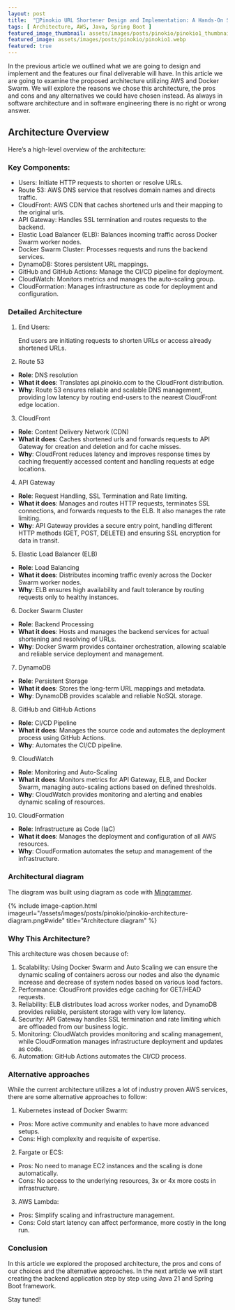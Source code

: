 ```yaml
---
layout: post
title:  "🤥Pinokio URL Shortener Design and Implementation: A Hands-On Solution Architecture (Part 2)"
tags: [ Architecture, AWS, Java, Spring Boot ]
featured_image_thumbnail: assets/images/posts/pinokio/pinokio1_thumbnail.webp
featured_image: assets/images/posts/pinokio/pinokio1.webp
featured: true
---
```


In the previous article we outlined what we are going to design and implement and the features our final deliverable will have. 
In this article we are going to examine the proposed architecture utilizing AWS and Docker Swarm. 
We will explore the reasons we chose this architecture, the pros and cons and any alternatives we could have chosen instead. 
As always in software architecture and in software engineering there is no right or wrong answer.

<!--more-->

## Architecture Overview

Here’s a high-level overview of the architecture:

### Key Components:

* Users: Initiate HTTP requests to shorten or resolve URLs.
* Route 53: AWS DNS service that resolves domain names and directs traffic.
* CloudFront: AWS CDN that caches shortened urls and their mapping to the original urls.
* API Gateway: Handles SSL termination and routes requests to the backend.
* Elastic Load Balancer (ELB): Balances incoming traffic across Docker Swarm worker nodes.
* Docker Swarm Cluster: Processes requests and runs the backend services.
* DynamoDB: Stores persistent URL mappings.
* GitHub and GitHub Actions: Manage the CI/CD pipeline for deployment.
* CloudWatch: Monitors metrics and manages the auto-scaling group.
* CloudFormation: Manages infrastructure as code for deployment and configuration.

### Detailed Architecture
1. End Users: 

    End users are initiating requests to shorten URLs or access already shortened URLs.
2. Route 53
  * **Role**: DNS resolution
  * **What it does**: Translates api.pinokio.com to the CloudFront distribution.
  * **Why**: Route 53 ensures reliable and scalable DNS management, providing low latency by routing end-users to the nearest CloudFront edge location.
3. CloudFront
  * **Role**: Content Delivery Network (CDN)
  * **What it does**: Caches shortened urls and forwards requests to API Gateway for creation and deletion and for cache misses.
  * **Why**: CloudFront reduces latency and improves response times by caching frequently accessed content and handling requests at edge locations.
4. API Gateway
  * **Role**: Request Handling, SSL Termination and Rate limiting.
  * **What it does**: Manages and routes HTTP requests, terminates SSL connections, and forwards requests to the ELB. It also manages the rate limiting.
  * **Why**: API Gateway provides a secure entry point, handling different HTTP methods (GET, POST, DELETE) and ensuring SSL encryption for data in transit.
5. Elastic Load Balancer (ELB)
  * **Role**: Load Balancing
  * **What it does**: Distributes incoming traffic evenly across the Docker Swarm worker nodes.
  * **Why**: ELB ensures high availability and fault tolerance by routing requests only to healthy instances.
6. Docker Swarm Cluster
  * **Role**: Backend Processing
  * **What it does**: Hosts and manages the backend services for actual shortening and resolving of URLs.
  * **Why**: Docker Swarm provides container orchestration, allowing scalable and reliable service deployment and management.
7. DynamoDB
  * **Role**: Persistent Storage
  * **What it does**: Stores the long-term URL mappings and metadata.
  * **Why**: DynamoDB provides scalable and reliable NoSQL storage.
8. GitHub and GitHub Actions
  * **Role**: CI/CD Pipeline
  * **What it does**: Manages the source code and automates the deployment process using GitHub Actions.
  * **Why**: Automates the CI/CD pipeline.
9. CloudWatch
  * **Role**: Monitoring and Auto-Scaling
  * **What it does**: Monitors metrics for API Gateway, ELB, and Docker Swarm, managing auto-scaling actions based on defined thresholds.
  * **Why**: CloudWatch provides monitoring and alerting and enables dynamic scaling of resources.
10. CloudFormation
  * **Role**: Infrastructure as Code (IaC)
  * **What it does**: Manages the deployment and configuration of all AWS resources.
  * **Why**: CloudFormation automates the setup and management of the infrastructure.

### Architectural diagram

The diagram was built using diagram as code with [Mingrammer](https://diagrams.mingrammer.com/).

{% include image-caption.html imageurl="/assets/images/posts/pinokio/pinokio-architecture-diagram.png#wide" title="Architecture diagram" %}

### Why This Architecture?

This architecture was chosen because of:

1. Scalability: Using Docker Swarm and Auto Scaling we can ensure the dynamic scaling of containers across our nodes and also the dynamic increase and decrease of system nodes based on various load factors.
2. Performance: CloudFront provides edge caching for GET/HEAD requests.
3. Reliability: ELB distributes load across worker nodes, and DynamoDB provides reliable, persistent storage with very low latency.
4. Security: API Gateway handles SSL termination and rate limiting which are offloaded from our business logic.
5. Monitoring: CloudWatch provides monitoring and scaling management, while CloudFormation manages infrastructure deployment and updates as code.
6. Automation: GitHub Actions automates the CI/CD process.

### Alternative approaches

While the current architecture utilizes a lot of industry proven AWS services, there are some alternative approaches to follow:

1. Kubernetes instead of Docker Swarm:
  - Pros: More active community and enables to have more advanced setups.
  - Cons: High complexity and requisite of expertise.
2. Fargate or ECS:
  - Pros: No need to manage EC2 instances and the scaling is done automatically.
  - Cons: No access to the underlying resources, 3x or 4x more costs in infrastructure.
3. AWS Lambda:
  - Pros: Simplify scaling and infrastructure management.
  - Cons: Cold start latency can affect performance, more costly in the long run.

### Conclusion

In this article we explored the proposed architecture, the pros and cons of our choices and the alternative approaches. 
In the next article we will start creating the backend application step by step using Java 21 and Spring Boot framework.

Stay tuned!

